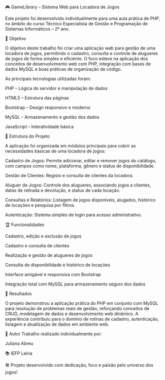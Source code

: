 🎮 GameLibrary – Sistema Web para Locadora de Jogos

Este projeto foi desenvolvido individualmente para uma aula prática de PHP, no âmbito do curso Técnico Especialista de Gestão e Programação de Sistemas Informáticos – 2º ano.

🎯 Objetivo

O objetivo deste trabalho foi criar uma aplicação web para gestão de uma locadora de jogos, permitindo o cadastro, consulta e controle de alugueres de jogos de forma simples e eficiente.
O foco esteve na aplicação dos conceitos de desenvolvimento web com PHP, integração com bases de dados MySQL e boas práticas de organização de código.

As principais tecnologias utilizadas foram:

PHP – Lógica do servidor e manipulação de dados

HTML5 – Estrutura das páginas

Bootstrap – Design responsivo e moderno

MySQL – Armazenamento e gestão dos dados

JavaScript – Interatividade básica


🧱 Estrutura do Projeto

A aplicação foi organizada em módulos principais para cobrir as necessidades básicas de uma locadora de jogos:

Cadastro de Jogos: Permite adicionar, editar e remover jogos do catálogo, com campos como nome, plataforma, gênero e status de disponibilidade.

Gestão de Clientes: Registo e consulta de clientes da locadora.

Aluguer de Jogos: Controle dos alugueres, associando jogos a clientes, datas de retirada e devolução, e status de cada locação.

Consultas e Relatórios: Listagem de jogos disponíveis, alugados, histórico de locações e pesquisa por filtros.

Autenticação: Sistema simples de login para acesso administrativo.

🏆 Funcionalidades

Cadastro, edição e exclusão de jogos

Cadastro e consulta de clientes

Realização e gestão de alugueres de jogos

Consulta de disponibilidade e histórico de locações

Interface amigável e responsiva com Bootstrap

Integração total com MySQL para armazenamento seguro dos dados

🚀 Resultados

O projeto demonstrou a aplicação prática do PHP em conjunto com MySQL para resolução de problemas reais de gestão, reforçando conceitos de CRUD, modelagem de dados e desenvolvimento web dinâmico.
A experiência contribuiu para o domínio de rotinas de cadastro, autenticação, listagem e atualização de dados em ambiente web.

👤 Autor
Trabalho realizado individualmente por:

Juliana Abreu

📚 IEFP Leiria

🛠️ Projeto desenvolvido com dedicação, foco e paixão pelo universo dos jogos!

